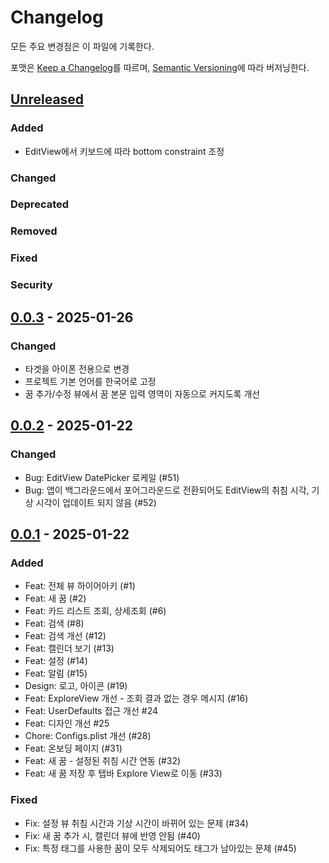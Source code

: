 # Changelog

모든 주요 변경점은 이 파일에 기록한다.

포맷은 [Keep a Changelog](https://keepachangelog.com/en/1.1.0/)를 따르며,
[Semantic Versioning](https://semver.org/spec/v2.0.0.html)에 따라 버저닝한다.

## [Unreleased]

### Added

- EditView에서 키보드에 따라 bottom constraint 조정

### Changed

### Deprecated

### Removed

### Fixed

### Security

## [0.0.3] - 2025-01-26

### Changed

- 타겟을 아이폰 전용으로 변경
- 프로젝트 기본 언어를 한국어로 고정
- 꿈 추가/수정 뷰에서 꿈 본문 입력 영역이 자동으로 커지도록 개선

## [0.0.2] - 2025-01-22

### Changed

- Bug: EditView DatePicker 로케일 (#51)
- Bug: 앱이 백그라운드에서 포어그라운드로 전환되어도 EditView의 취침 시각, 기상 시각이 업데이트 되지 않음 (#52)

## [0.0.1] - 2025-01-22

### Added

- Feat: 전체 뷰 하이어아키 (#1)
- Feat: 새 꿈 (#2)
- Feat: 카드 리스트 조회, 상세조회 (#6)
- Feat: 검색 (#8)
- Feat: 검색 개선 (#12)
- Feat: 캘린더 보기 (#13)
- Feat: 설정 (#14)
- Feat: 알림 (#15)
- Design: 로고, 아이콘 (#19)
- Feat: ExploreView 개선 - 조회 결과 없는 경우 메시지 (#16)
- Feat: UserDefaults 접근 개선 #24
- Feat: 디자인 개선 #25
- Chore: Configs.plist 개선 (#28)
- Feat: 온보딩 페이지 (#31)
- Feat: 새 꿈 - 설정된 취침 시간 연동 (#32)
- Feat: 새 꿈 저장 후 탭바 Explore View로 이동 (#33)

### Fixed

- Fix: 설정 뷰 취침 시간과 기상 시간이 바뀌어 있는 문제 (#34)
- Fix: 새 꿈 추가 시, 캘린더 뷰에 반영 안됨 (#40)
- Fix: 특정 태그를 사용한 꿈이 모두 삭제되어도 태그가 남아있는 문제 (#45)

[unreleased]: https://github.com/0tak2/kkumku/compare/v0.0.3...HEAD
[0.0.3]: https://github.com/0tak2/kkumku/compare/v0.0.2...v0.0.3
[0.0.2]: https://github.com/0tak2/kkumku/compare/v0.0.1-revised...v0.0.2
[0.0.1]: https://github.com/0tak2/kkumku/releases/tag/v0.0.1-revised

